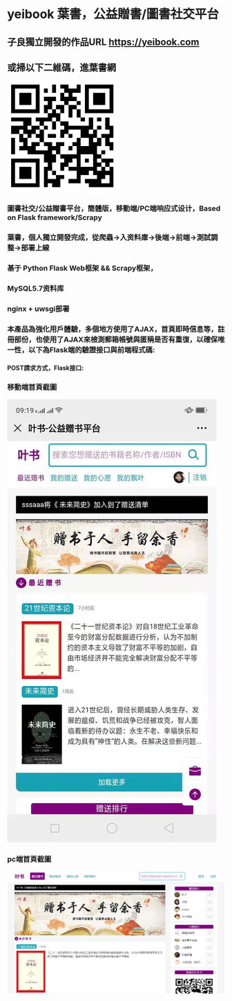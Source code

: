 # yeibook 葉書，公益贈書/圖書社交平台
## 子良獨立開發的作品URL https://yeibook.com
## 或掃以下二維碼，進葉書網
![img0](https://github.com/wjl77/yeibook/blob/main/yeibook_http.png)
### 圖書社交/公益贈書平台，簡體版，移動端/PC端响应式设计，Based on Flask framework/Scrapy
### 葉書，個人獨立開發完成，從爬蟲->入资料庫->後端->前端->測試調整->部署上線
### 基于 Python Flask Web框架 && Scrapy框架，
### MySQL5.7资料库
### nginx + uwsgi部署
### 本產品為強化用戶體驗，多個地方使用了AJAX，首頁即時信息等，註冊部份，也使用了AJAX來檢測郵箱帳號與匿稱是否有重復，以確保唯一性，以下為Flask端的驗證接口與前端程式碼:
#### POST請求方式，Flask接口:


### 移動端首頁截圖
![img](https://github.com/wjl77/yeibook/blob/main/%E5%BE%AE%E4%BF%A1%E5%9B%BE%E7%89%87_20210202092023.jpg)
### pc端首頁截圖
![img2](https://github.com/wjl77/yeibook/blob/main/%E5%BE%AE%E4%BF%A1%E6%88%AA%E5%9B%BE_20210202092258.png)
